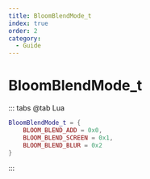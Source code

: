 ```yaml
---
title: BloomBlendMode_t
index: true
order: 2
category:
  - Guide
---
```


# BloomBlendMode_t
::: tabs
@tab Lua
```lua
BloomBlendMode_t = {
    BLOOM_BLEND_ADD = 0x0,
    BLOOM_BLEND_SCREEN = 0x1,
    BLOOM_BLEND_BLUR = 0x2
}
```
:::